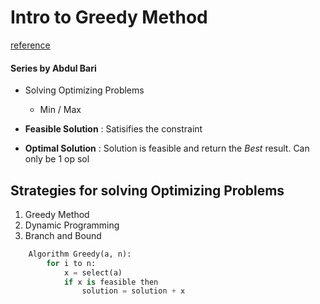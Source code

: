 # Intro to Greedy Method

[reference](https://youtu.be/ARvQcqJ_-NY?si=m_6_9-3mecrI_NDt)

#### Series by Abdul Bari

- Solving Optimizing Problems

  - Min / Max

- **Feasible Solution** : Satisifies the constraint

- **Optimal Solution** : Solution is feasible and return the _Best_ result. Can only be 1 op sol

## Strategies for solving Optimizing Problems

1. Greedy Method
2. Dynamic Programming
3. Branch and Bound

```python
    Algorithm Greedy(a, n):
        for i to n:
            x = select(a)
            if x is feasible then
                solution = solution + x
```
